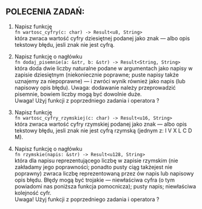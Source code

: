 ## POLECENIA ZADAŃ:

1. Napisz funkcję  
   `fn wartosc_cyfry(c: char) -> Result<u8, String>`  
   która zwraca wartość cyfry dziesiętnej podanej jako znak — albo opis tekstowy błędu, jesli znak nie jest cyfrą.

2. Napisz funkcję o nagłówku  
   `fn dodaj_pisemnie(a: &str, b: &str) -> Result<String, String>`  
   która doda dwie liczby naturalne podane w argumentach jako napisy w zapisie dziesiętnym (niekoniecznie poprawne; puste napisy także uznajemy za niepoprawne) — i zwróci wynik również jako napis (lub napisowy opis błędu). Uwaga: dodawanie należy przeprowadzić pisemnie, bowiem liczby mogą być dowolnie duże.  
   Uwaga! Użyj funkcji z poprzedniego zadania i operatora ?

3. Napisz funkcję  
   `fn wartosc_cyfry_rzymskiej(c: char) -> Result<u16, String>`  
   która zwraca wartość cyfry rzymskiej podanej jako znak — albo opis tekstowy błędu, jesli znak nie jest cyfrą rzymską (jednym z: I V X L C D M).

4. Napisz funkcję o nagłówku  
   `fn rzymskie(napis: &str) -> Result<u128, String>`  
   która dla napisu reprezentującego liczbę w zapisie rzymskim (nie zakładamy jego poprawności; ponadto pusty ciąg takżejest nie poprawny) zwraca liczbę reprezentowaną przez ów napis lub napisowy opis błędu. Błędy mogą być trojakie — niewłaściwa cyfra (o tym powiadomi nas poniższa funkcja pomocnicza); pusty napis; niewłaściwa kolejność cyfr.  
   Uwaga! Użyj funkcji z poprzedniego zadania i operatora ?
